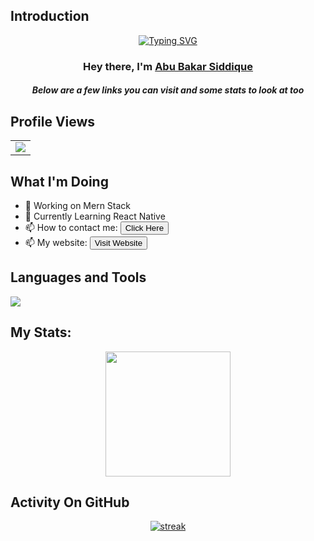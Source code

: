 ## Introduction
<p align="center">
<a href="https://git.io/typing-svg"><img src="[https://readme-typing-svg.demolab.com?font=Fira+Code&pause=1000&color=F7D731&center=true&vCenter=true&random=false&width=435&lines=Front+End+Web+Developer](https://readme-typing-svg.demolab.com?font=Times&weight=700&size=24&pause=1000&color=F70000&background=FFFFFF00&center=true&vCenter=true&random=false&width=435&lines=MERN+Stack+Developer;React+Native+Developer)" alt="Typing SVG" /></a>
</p>
<h3 align="center">Hey there, I'm <a href="https://github.com/abubakarnangrii">Abu Bakar Siddique</a></h3>
<h5 align="center">Below are a few links you can visit and some stats to look at too</h5>

## Profile Views
  <table>
    <tr>
      <td>
         <a href="https://github.com/abubakarnangrii"> <img src="https://komarev.com/ghpvc/?username=abubakarnangrii&style=for-the-badge&color=brightgreen"> </a>
      </td>
    </tr>
  </table>


## What I'm Doing

- 🔭 Working on Mern Stack
- 🌱 Currently Learning React Native 
- 📫 How to contact me: <a href="https://linktr.ee/abubakarnangri"><button>Click Here</button></a>
- 📫 My website: <a href="https://abubakar-siddiquee.netlify.app/"><button>Visit Website</button></a>

## Languages and Tools

<p align="left"> <a href="https://github.com/abubakarnangrii"><img src="https://skillicons.dev/icons?i=html,css,js,bootstrap,tailwind,react,redux,express,nodejs,mongodb,postman,ubuntu,vscode,git,github,figma"> </a> </p>

## My Stats:
<p align="center">
<img height="200px" src="https://github-readme-stats.vercel.app/api?username=abubakarnangrii&hide_border=true&show_icons=true&count_private=true&theme=gruvbox&bg_color=151515">
</p>

## Activity On GitHub

<p align="center">
  <a href="https://github.com/abubakarnangrii">      
<img title="stats" alt="streak" src="https://github-readme-streak-stats.herokuapp.com/?user=abubakarnangrii&theme=dark&hide_border=true&stroke=f53b3b"/>
</a> 
</p>


